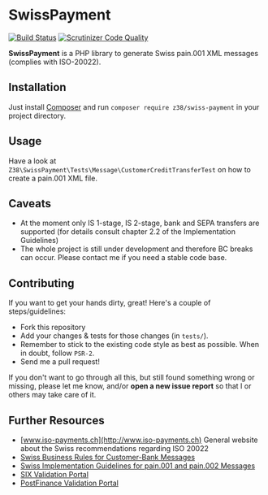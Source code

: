 # SwissPayment

[![Build Status](https://travis-ci.org/z38/swiss-payment.png?branch=master)](https://travis-ci.org/z38/swiss-payment)
[![Scrutinizer Code Quality](https://scrutinizer-ci.com/g/z38/swiss-payment/badges/quality-score.png?b=master)](https://scrutinizer-ci.com/g/z38/swiss-payment/?branch=master)

**SwissPayment** is a PHP library to generate Swiss pain.001 XML messages (complies with ISO-20022).

## Installation

Just install [Composer](http://getcomposer.org) and run `composer require z38/swiss-payment` in your project directory.

## Usage

Have a look at `Z38\SwissPayment\Tests\Message\CustomerCreditTransferTest` on how to create a pain.001 XML file.

## Caveats

- At the moment only IS 1-stage, IS 2-stage, bank and SEPA transfers are supported (for details consult chapter 2.2 of the Implementation Guidelines)
- The whole project is still under development and therefore BC breaks can occur. Please contact me if you need a stable code base.

## Contributing

If you want to get your hands dirty, great! Here's a couple of steps/guidelines:

- Fork this repository
- Add your changes & tests for those changes (in `tests/`).
- Remember to stick to the existing code style as best as possible. When in doubt, follow `PSR-2`.
- Send me a pull request!

If you don't want to go through all this, but still found something wrong or missing, please
let me know, and/or **open a new issue report** so that I or others may take care of it.

## Further Resources

- [www.iso-payments.ch](http://www.iso-payments.ch) General website about the Swiss recommendations regarding ISO 20022
- [Swiss Business Rules for Customer-Bank Messages](http://www.six-interbank-clearing.com/dam/downloads/en/standardization/iso/swiss-recommendations/business-rules.pdf)
- [Swiss Implementation Guidelines for pain.001 and pain.002 Messages](http://www.six-interbank-clearing.com/dam/downloads/en/standardization/iso/swiss-recommendations/implementation_guidelines_ct.pdf)
- [SIX Validation Portal](https://validation.iso-payments.ch/)
- [PostFinance Validation Portal](https://isotest.postfinance.ch/corporates/)
